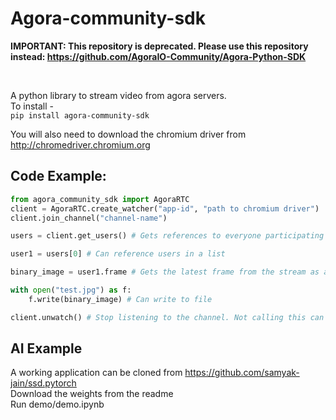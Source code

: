 # Agora-community-sdk

**IMPORTANT: This repository is deprecated. Please use this repository instead: https://github.com/AgoraIO-Community/Agora-Python-SDK**


<br />

A python library to stream video from agora servers.  
To install -   
```pip install agora-community-sdk```

You will also need to download the chromium driver from http://chromedriver.chromium.org

## Code Example:

```python
from agora_community_sdk import AgoraRTC
client = AgoraRTC.create_watcher("app-id", "path to chromium driver")
client.join_channel("channel-name")

users = client.get_users() # Gets references to everyone participating in the call

user1 = users[0] # Can reference users in a list

binary_image = user1.frame # Gets the latest frame from the stream as a PIL image

with open("test.jpg") as f:
    f.write(binary_image) # Can write to file

client.unwatch() # Stop listening to the channel. Not calling this can cause memory leaks
```

## AI Example

A working application can be cloned from https://github.com/samyak-jain/ssd.pytorch  
Download the weights from the readme   
Run demo/demo.ipynb
